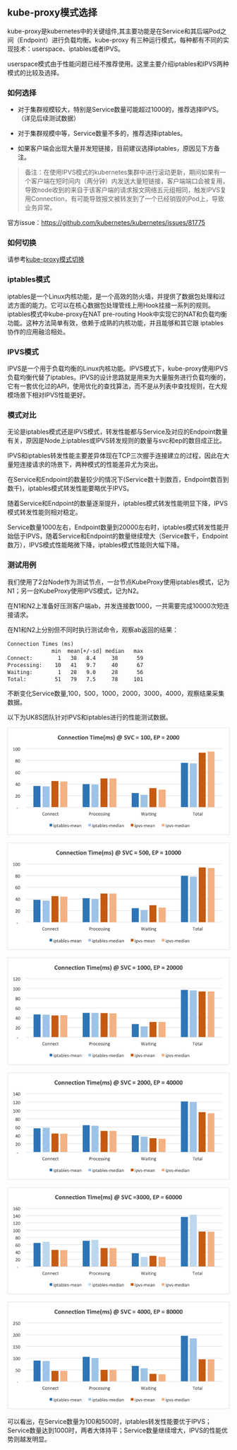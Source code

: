 ## kube-proxy模式选择

kube-proxy是kubernetes中的关键组件,其主要功能是在Service和其后端Pod之间（Endpoint）进行负载均衡。kube-proxy
有三种运行模式，每种都有不同的实现技术：userspace、iptables或者IPVS。

userspace模式由于性能问题已经不推荐使用。这里主要介绍iptables和IPVS两种模式的比较及选择。

### 如何选择

- 对于集群规模较大，特别是Service数量可能超过1000的，推荐选择IPVS。（详见后续测试数据）

- 对于集群规模中等，Service数量不多的，推荐选择iptables。

- 如果客户端会出现大量并发短链接，目前建议选择iptables，原因见下方备注。

> 备注：在使用IPVS模式的kubernetes集群中进行滚动更新，期间如果有一个客户端在短时间内（两分钟）内发送大量短链接，客户端端口会被复用，导致node收到的来自于该客户端的请求报文网络五元组相同，触发IPVS复用Connection，有可能导致报文被转发到了一个已经销毁的Pod上，导致业务异常。

官方issue：https://github.com/kubernetes/kubernetes/issues/81775

### 如何切换

请参考[kube-proxy模式切换](uk8s/userguide/kubeproxy_edit)

### iptables模式

iptables是一个Linux内核功能，是一个高效的防火墙，并提供了数据包处理和过滤方面的能力。它可以在核心数据包处理管线上用Hook挂接一系列的规则。iptables模式中kube-proxy在NAT
pre-routing Hook中实现它的NAT和负载均衡功能。这种方法简单有效，依赖于成熟的内核功能，并且能够和其它跟 iptables 协作的应用融洽相处。

### IPVS模式

IPVS是一个用于负载均衡的Linux内核功能。IPVS模式下，kube-proxy使用IPVS负载均衡代替了iptables。IPVS的设计思路就是用来为大量服务进行负载均衡的，它有一套优化过的API，使用优化的查找算法，而不是从列表中查找规则，在大规模场景下相对IPVS性能更好。

### 模式对比

无论是iptables模式还是IPVS模式，转发性能都与Service及对应的Endpoint数量有关，原因是Node上iptables或IPVS转发规则的数量与svc和ep的数目成正比。

IPVS和iptables转发性能主要差异体现在TCP三次握手连接建立的过程，因此在大量短连接请求的场景下，两种模式的性能差异尤为突出。

在Service和Endpoint的数量较少的情况下(Service数十到数百，Endpoint数百到数千)，iptables模式转发性能要略优于IPVS。

随着Service和Endpoint的数量逐渐提升，iptables模式转发性能明显下降，IPVS模式转发性能则相对稳定。

Service数量1000左右，Endpoint数量到20000左右时，iptables模式转发性能开始低于IPVS，随着Service和Endpoint的数量继续增大（Service数千，Endpoint数万），IPVS模式性能略微下降，iptables模式性能则大幅下降。

### 测试用例

我们使用了2台Node作为测试节点，一台节点KubeProxy使用iptables模式，记为N1；另一台KubeProxy使用IPVS模式，记为N2。

在N1和N2上准备好压测客户端ab，并发连接数1000，一共需要完成10000次短连接请求。

在N1和N2上分别但不同时执行测试命令，观察ab返回的结果：

```
Connection Times (ms)
              min  mean[+/-sd] median   max
Connect:        1   38   8.4     38      59
Processing:    10   41   9.7     40      67
Waiting:        1   28   9.0     28      56
Total:         51   79   7.5     78     101
```

不断变化Service数量,100，500，1000，2000，3000，4000，观察结果采集数据。

以下为UK8S团队针对IPVS和iptables进行的性能测试数据。

![](/images/userguide/s100.png)

![](/images/userguide/s500.png)

![](/images/userguide/s1000.png)

![](/images/userguide/s2000.png)

![](/images/userguide/s3000.png)

![](/images/userguide/s4000.png)

可以看出，在Service数量为100和500时，iptables转发性能要优于IPVS；Service数量达到1000时，两者大体持平；Service数量继续增大，IPVS的性能优势则越发明显。
